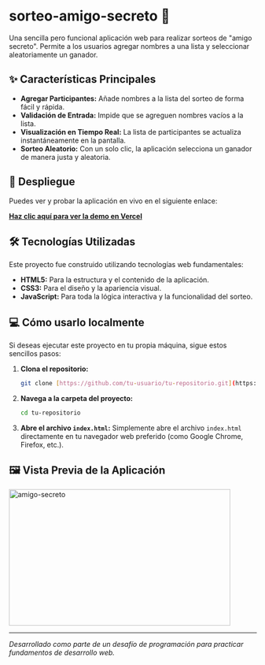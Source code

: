 #  sorteo-amigo-secreto 🎁

Una sencilla pero funcional aplicación web para realizar sorteos de "amigo secreto". Permite a los usuarios agregar nombres a una lista y seleccionar aleatoriamente un ganador.

## ✨ Características Principales

* **Agregar Participantes:** Añade nombres a la lista del sorteo de forma fácil y rápida.
* **Validación de Entrada:** Impide que se agreguen nombres vacíos a la lista.
* **Visualización en Tiempo Real:** La lista de participantes se actualiza instantáneamente en la pantalla.
* **Sorteo Aleatorio:** Con un solo clic, la aplicación selecciona un ganador de manera justa y aleatoria.

## 🚀 Despliegue

Puedes ver y probar la aplicación en vivo en el siguiente enlace:

**[Haz clic aquí para ver la demo en Vercel]([https://TU_URL_DE_VERCEL_AQUI](https://challenge-amigo-secreto-two-iota.vercel.app/))**

## 🛠️ Tecnologías Utilizadas

Este proyecto fue construido utilizando tecnologías web fundamentales:

* **HTML5:** Para la estructura y el contenido de la aplicación.
* **CSS3:** Para el diseño y la apariencia visual.
* **JavaScript:** Para toda la lógica interactiva y la funcionalidad del sorteo.

## 💻 Cómo usarlo localmente

Si deseas ejecutar este proyecto en tu propia máquina, sigue estos sencillos pasos:

1.  **Clona el repositorio:**
    ```bash
    git clone [https://github.com/tu-usuario/tu-repositorio.git](https://github.com/tu-usuario/tu-repositorio.git)
    ```
2.  **Navega a la carpeta del proyecto:**
    ```bash
    cd tu-repositorio
    ```
3.  **Abre el archivo `index.html`:**
    Simplemente abre el archivo `index.html` directamente en tu navegador web preferido (como Google Chrome, Firefox, etc.).

## 🖼️ Vista Previa de la Aplicación

<img width="450" height="277" alt="amigo-secreto" src="https://github.com/user-attachments/assets/50e02f00-a2d6-4b24-bdc5-82bbf91c2fb4" />

---

_Desarrollado como parte de un desafío de programación para practicar fundamentos de desarrollo web._
